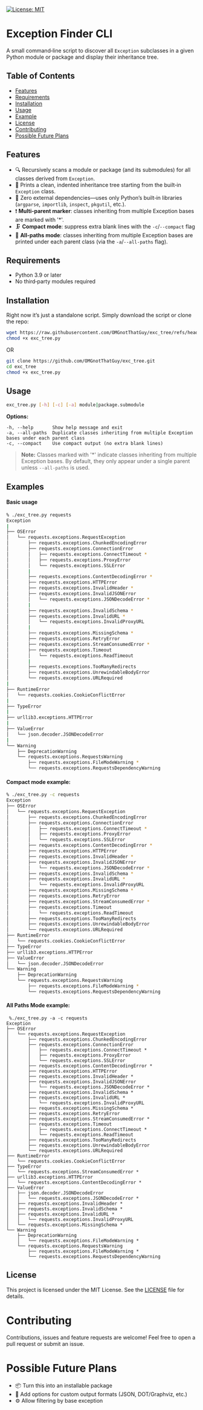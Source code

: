 [![License: MIT](https://img.shields.io/badge/License-MIT-blue.svg)](LICENSE)


# Exception Finder CLI
A small command‑line script to discover all `Exception` subclasses in a given Python module or package and display their inheritance tree.

## Table of Contents

- [Features](#features)
- [Requirements](#requirements)
- [Installation](#installation)
- [Usage](#usage)
- [Example](#example)
- [License](#license)
- [Contributing](#contributing)
- [Possible Future Plans](#possible-future-plans)

## Features

- 🔍 Recursively scans a module or package (and its submodules) for all classes derived from `Exception`.
- 🌳 Prints a clean, indented inheritance tree starting from the built‑in `Exception` class.
- 🚫 Zero external dependencies—uses only Python’s built‑in libraries (`argparse`, `importlib`, `inspect`, `pkgutil`, etc.).
- ❗️  **Multi-parent marker**: classes inheriting from multiple Exception bases are marked with '*'.
- 🗜️  **Compact mode**: suppress extra blank lines with the `-c`/`--compact` flag
- 🔀  **All-paths mode**: classes inheriting from multiple Exception bases are printed under each parent class (via the `-a`/`--all-paths` flag).

## Requirements

- Python 3.9 or later
- No third‑party modules required

## Installation

Right now it’s just a standalone script. Simply download the script or clone the repo:

```bash
wget https://raw.githubusercontent.com/OMGnotThatGuy/exc_tree/refs/heads/main/exc_tree.py
chmod +x exc_tree.py
```
OR

```bash
git clone https://github.com/OMGnotThatGuy/exc_tree.git
cd exc_tree
chmod +x exc_tree.py
```

## Usage

```bash
exc_tree.py [-h] [-c] [-a] module|package.submodule
```
  
**Options:**
```
-h, --help       Show help message and exit
-a, --all-paths  Duplicate classes inheriting from multiple Exception bases under each parent class
-c, --compact    Use compact output (no extra blank lines)
```
> **Note:** Classes marked with '*' indicate classes inheriting from multiple Exception bases. By default, they only appear under a single parent unless `--all-paths` is used.

## Examples

#### Basic usage
```bash
% ./exc_tree.py requests
Exception
|
├── OSError                                                                                                 
│   └── requests.exceptions.RequestException                                                                
│       ├── requests.exceptions.ChunkedEncodingError                                                        
│       ├── requests.exceptions.ConnectionError
│       │   ├── requests.exceptions.ConnectTimeout *                                                        
│       │   ├── requests.exceptions.ProxyError
│       │   └── requests.exceptions.SSLError
│       | 
│       ├── requests.exceptions.ContentDecodingError *                                                      
│       ├── requests.exceptions.HTTPError
│       ├── requests.exceptions.InvalidHeader *                                                             
│       ├── requests.exceptions.InvalidJSONError
│       │   └── requests.exceptions.JSONDecodeError *                                                       
│       |
│       ├── requests.exceptions.InvalidSchema *                                                             
│       ├── requests.exceptions.InvalidURL *
│       │   └── requests.exceptions.InvalidProxyURL
│       | 
│       ├── requests.exceptions.MissingSchema *                                                             
│       ├── requests.exceptions.RetryError
│       ├── requests.exceptions.StreamConsumedError *                                                       
│       ├── requests.exceptions.Timeout
│       │   └── requests.exceptions.ReadTimeout                                                             
│       | 
│       ├── requests.exceptions.TooManyRedirects                                                            
│       ├── requests.exceptions.UnrewindableBodyError                                                       
│       └── requests.exceptions.URLRequired
|
├── RuntimeError
│   └── requests.cookies.CookieConflictError                                                                
|
├── TypeError                                                                                               
|
├── urllib3.exceptions.HTTPError                                                                            
|
├── ValueError
│   └── json.decoder.JSONDecodeError
|
└── Warning
    ├── DeprecationWarning
    └── requests.exceptions.RequestsWarning
        ├── requests.exceptions.FileModeWarning *
        └── requests.exceptions.RequestsDependencyWarning
```

#### Compact mode example:
```bash
% ./exc_tree.py -c requests
Exception
├── OSError
│   └── requests.exceptions.RequestException
│       ├── requests.exceptions.ChunkedEncodingError
│       ├── requests.exceptions.ConnectionError
│       │   ├── requests.exceptions.ConnectTimeout *
│       │   ├── requests.exceptions.ProxyError
│       │   └── requests.exceptions.SSLError
│       ├── requests.exceptions.ContentDecodingError *
│       ├── requests.exceptions.HTTPError
│       ├── requests.exceptions.InvalidHeader *
│       ├── requests.exceptions.InvalidJSONError
│       │   └── requests.exceptions.JSONDecodeError *
│       ├── requests.exceptions.InvalidSchema *
│       ├── requests.exceptions.InvalidURL *
│       │   └── requests.exceptions.InvalidProxyURL
│       ├── requests.exceptions.MissingSchema *
│       ├── requests.exceptions.RetryError
│       ├── requests.exceptions.StreamConsumedError *
│       ├── requests.exceptions.Timeout
│       │   └── requests.exceptions.ReadTimeout
│       ├── requests.exceptions.TooManyRedirects
│       ├── requests.exceptions.UnrewindableBodyError
│       └── requests.exceptions.URLRequired
├── RuntimeError
│   └── requests.cookies.CookieConflictError
├── TypeError
├── urllib3.exceptions.HTTPError
├── ValueError
│   └── json.decoder.JSONDecodeError
└── Warning
    ├── DeprecationWarning
    └── requests.exceptions.RequestsWarning
        ├── requests.exceptions.FileModeWarning *
        └── requests.exceptions.RequestsDependencyWarning
```

#### All Paths Mode example:
```
 %./exc_tree.py -a -c requests      
Exception
├── OSError
│   └── requests.exceptions.RequestException
│       ├── requests.exceptions.ChunkedEncodingError
│       ├── requests.exceptions.ConnectionError
│       │   ├── requests.exceptions.ConnectTimeout *
│       │   ├── requests.exceptions.ProxyError
│       │   └── requests.exceptions.SSLError
│       ├── requests.exceptions.ContentDecodingError *
│       ├── requests.exceptions.HTTPError
│       ├── requests.exceptions.InvalidHeader *
│       ├── requests.exceptions.InvalidJSONError
│       │   └── requests.exceptions.JSONDecodeError *
│       ├── requests.exceptions.InvalidSchema *
│       ├── requests.exceptions.InvalidURL *
│       │   └── requests.exceptions.InvalidProxyURL
│       ├── requests.exceptions.MissingSchema *
│       ├── requests.exceptions.RetryError
│       ├── requests.exceptions.StreamConsumedError *
│       ├── requests.exceptions.Timeout
│       │   ├── requests.exceptions.ConnectTimeout *
│       │   └── requests.exceptions.ReadTimeout
│       ├── requests.exceptions.TooManyRedirects
│       ├── requests.exceptions.UnrewindableBodyError
│       └── requests.exceptions.URLRequired
├── RuntimeError
│   └── requests.cookies.CookieConflictError
├── TypeError
│   └── requests.exceptions.StreamConsumedError *
├── urllib3.exceptions.HTTPError
│   └── requests.exceptions.ContentDecodingError *
├── ValueError
│   ├── json.decoder.JSONDecodeError
│   │   └── requests.exceptions.JSONDecodeError *
│   ├── requests.exceptions.InvalidHeader *
│   ├── requests.exceptions.InvalidSchema *
│   ├── requests.exceptions.InvalidURL *
│   │   └── requests.exceptions.InvalidProxyURL
│   └── requests.exceptions.MissingSchema *
└── Warning
    ├── DeprecationWarning
    │   └── requests.exceptions.FileModeWarning *
    └── requests.exceptions.RequestsWarning
        ├── requests.exceptions.FileModeWarning *
        └── requests.exceptions.RequestsDependencyWarning
```

## License

This project is licensed under the MIT License. See the [LICENSE](LICENSE) file for details.

# Contributing
Contributions, issues and feature requests are welcome! Feel free to open a pull request or submit an issue.

# Possible Future Plans
 - 📦 Turn this into an installable package
 - 🔧 Add options for custom output formats (JSON, DOT/Graphviz, etc.)
 - ⚙️ Allow filtering by base exception
